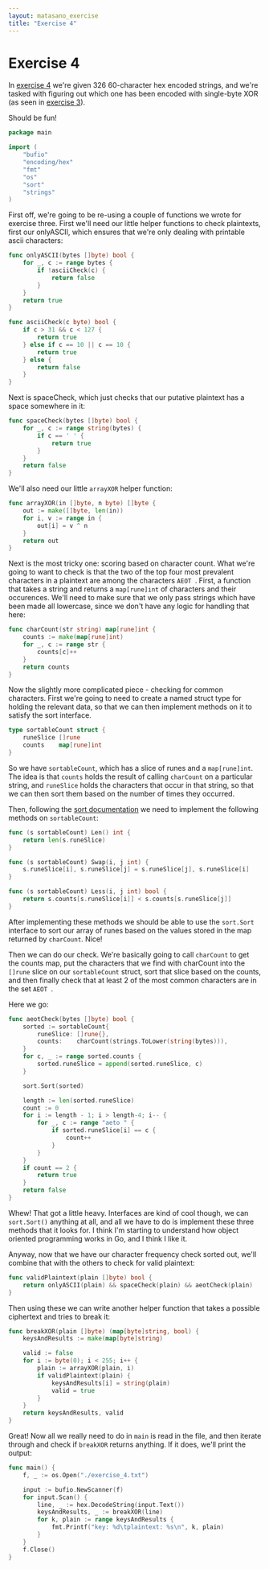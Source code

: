 ```yaml
---
layout: matasano_exercise
title: "Exercise 4"
---
```


# Exercise 4

In [exercise 4](http://cryptopals.com/sets/1/challenges/4) we're given
326 60-character hex encoded strings, and we're tasked with figuring out
which one has been encoded with single-byte XOR (as seen in [exercise 3](/matasano/ex03.html)).

Should be fun!

```go
package main

import (
	"bufio"
	"encoding/hex"
	"fmt"
	"os"
	"sort"
	"strings"
)
```


First off, we're going to be re-using a couple of functions we wrote
for exercise three. First we'll need our little helper functions to check
plaintexts, first our onlyASCII, which ensures that we're only dealing with
printable ascii characters:

```go
func onlyASCII(bytes []byte) bool {
	for _, c := range bytes {
		if !asciiCheck(c) {
			return false
		}
	}
	return true
}

func asciiCheck(c byte) bool {
	if c > 31 && c < 127 {
		return true
	} else if c == 10 || c == 10 {
		return true
	} else {
		return false
	}
}
```


Next is spaceCheck, which just checks that our putative plaintext has a space
somewhere in it:

```go
func spaceCheck(bytes []byte) bool {
	for _, c := range string(bytes) {
		if c == ' ' {
			return true
		}
	}
	return false
}
```


We'll also need our little `arrayXOR` helper function:

```go
func arrayXOR(in []byte, n byte) []byte {
	out := make([]byte, len(in))
	for i, v := range in {
		out[i] = v ^ n
	}
	return out
}
```


Next is the most tricky one: scoring based on character count. What we're going
to want to check is that the two of the top four most prevalent characters in a plaintext
are among the characters `AEOT `. First, a function that takes a string and
returns a `map[rune]int` of characters and their occurences. We'll need to make
sure that we only pass strings which have been made all lowercase, since we don't
have any logic for handling that here:

```go
func charCount(str string) map[rune]int {
	counts := make(map[rune]int)
	for _, c := range str {
		counts[c]++
	}
	return counts
}
```


Now the slightly more complicated piece - checking for common characters.
First we're going to need to create a named struct type for holding the relevant
data, so that we can then implement methods on it to satisfy the sort interface.

```go
type sortableCount struct {
	runeSlice []rune
	counts    map[rune]int
}
```


So we have `sortableCount`, which has a slice of runes and a `map[rune]int`. The
idea is that `counts` holds the result of calling `charCount` on a particular string,
and `runeSlice` holds the characters that occur in that string, so that we can then
sort them based on the number of times they occurred.

Then, following the [sort documentation](https://golang.org/pkg/sort/) we need
to implement the following methods on `sortableCount`:

```go
func (s sortableCount) Len() int {
	return len(s.runeSlice)
}

func (s sortableCount) Swap(i, j int) {
	s.runeSlice[i], s.runeSlice[j] = s.runeSlice[j], s.runeSlice[i]
}

func (s sortableCount) Less(i, j int) bool {
	return s.counts[s.runeSlice[i]] < s.counts[s.runeSlice[j]]
}
```


After implementing these methods we should be able to use the `sort.Sort` interface
to sort our array of runes based on the values stored in the map returned by `charCount`.
Nice!

Then we can do our check. We're basically going to call `charCount` to get the counts
map, put the characters that we find with charCount into the `[]rune` slice on our
`sortableCount` struct, sort that slice based on the counts, and then finally check that
at least 2 of the most common characters are in the set `AEOT `.

Here we go:

```go
func aeotCheck(bytes []byte) bool {
	sorted := sortableCount{
		runeSlice: []rune{},
		counts:    charCount(strings.ToLower(string(bytes))),
	}
	for c, _ := range sorted.counts {
		sorted.runeSlice = append(sorted.runeSlice, c)
	}

	sort.Sort(sorted)

	length := len(sorted.runeSlice)
	count := 0
	for i := length - 1; i > length-4; i-- {
		for _, c := range "aeto " {
			if sorted.runeSlice[i] == c {
				count++
			}
		}
	}
	if count == 2 {
		return true
	}
	return false
}
```


Whew! That got a little heavy. Interfaces are kind of cool though, we can `sort.Sort()`
anything at all, and all we have to do is implement these three methods that it looks
for. I think I'm starting to understand how object oriented programming works in Go,
and I think I like it.

Anyway, now that we have our character frequency check sorted out, we'll combine that
with the others to check for valid plaintext:

```go
func validPlaintext(plain []byte) bool {
	return onlyASCII(plain) && spaceCheck(plain) && aeotCheck(plain)
}
```


Then using these we can write another helper function that takes
a possible ciphertext and tries to break it:

```go
func breakXOR(plain []byte) (map[byte]string, bool) {
	keysAndResults := make(map[byte]string)

	valid := false
	for i := byte(0); i < 255; i++ {
		plain := arrayXOR(plain, i)
		if validPlaintext(plain) {
			keysAndResults[i] = string(plain)
			valid = true
		}
	}
	return keysAndResults, valid
}
```


Great! Now all we really need to do in `main` is read in the file,
and then iterate through and check if `breakXOR` returns anything. If
it does, we'll print the output:

```go
func main() {
	f, _ := os.Open("./exercise_4.txt")

	input := bufio.NewScanner(f)
	for input.Scan() {
		line, _ := hex.DecodeString(input.Text())
		keysAndResults, _ := breakXOR(line)
		for k, plain := range keysAndResults {
			fmt.Printf("key: %d\tplaintext: %s\n", k, plain)
		}
	}
	f.Close()
}
```
